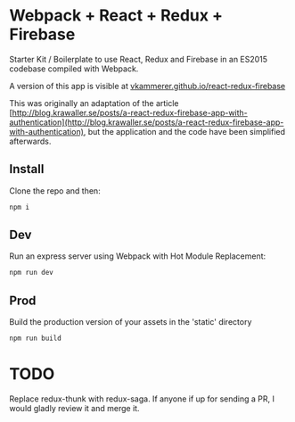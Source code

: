 # Webpack + React + Redux + Firebase

Starter Kit / Boilerplate to use React, Redux and Firebase in an ES2015 codebase compiled with Webpack.  

A version of this app is visible at [vkammerer.github.io/react-redux-firebase](http://vkammerer.github.io/react-redux-firebase)  

This was originally an adaptation of the article [http://blog.krawaller.se/posts/a-react-redux-firebase-app-with-authentication](http://blog.krawaller.se/posts/a-react-redux-firebase-app-with-authentication), but the application and the code have been simplified afterwards.

## Install
Clone the repo and then:
```javascript
npm i
```  
## Dev
Run an express server using Webpack with Hot Module Replacement:
```javascript
npm run dev
```
## Prod
Build the production version of your assets in the 'static' directory
```javascript
npm run build
```
# TODO
Replace redux-thunk with redux-saga. If anyone if up for sending a PR, I would gladly review it and merge it.

